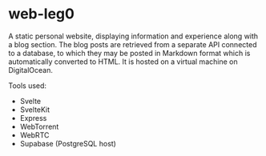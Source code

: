 # web-leg0
A static personal website, displaying information and experience along with a blog section. The blog posts are retrieved from
a separate API connected to a database, to which they may be posted in Markdown format which is automatically converted
to HTML. It is hosted on a virtual machine on DigitalOcean.

Tools used:
- Svelte
- SvelteKit
- Express
- WebTorrent
- WebRTC
- Supabase (PostgreSQL host)
